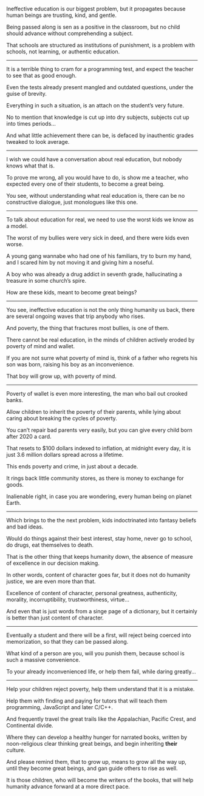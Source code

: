 Ineffective education is our biggest problem,
but it propagates because human beings are trusting, kind, and gentle.

Being passed along is sen as a positive in the classroom,
but no child should advance without comprehending a subject.

That schools are structured as institutions of punishment,
is a problem with schools, not learning, or authentic education.

---

It is a terrible thing to cram for a programming test,
and expect the teacher to see that as good enough.

Even the tests already present mangled and outdated questions,
under the guise of brevity.

Everything in such a situation,
is an attach on the student’s very future.

No to mention that knowledge is cut up into dry subjects,
subjects cut up into times periods…

And what little achievement there can be,
is defaced by inauthentic grades tweaked to look average.

---

I wish we could have a conversation about real education,
but nobody knows what that is.

To prove me wrong, all you would have to do, is show me a teacher,
who expected every one of their students, to become a great being.

You see, without understanding what real education is,
there can be no constructive dialogue, just monologues like this one.

---

To talk about education for real,
we need to use the worst kids we know as a model.

The worst of my bullies were very sick in deed,
and there were kids even worse.

A young gang wannabe who had one of his familiars,
try to burn my hand, and I scared him by not moving it and giving him a noseful.

A boy who was already a drug addict in seventh grade,
hallucinating a treasure in some church’s spire.


How are these kids,
meant to become great beings?

---

You see, ineffective education is not the only thing humanity us back,
there are several ongoing waves that trip anybody who rises.

And poverty, the thing that fractures most bullies,
is one of them.

There cannot be real education,
in the minds of children actively eroded by poverty of mind and wallet.

If you are not surre what poverty of mind is,
think of a father who regrets his son was born, raising his boy as an inconvenience.

That boy will grow up,
with poverty of mind.

---

Poverty of wallet is even more interesting,
the man who bail out crooked banks.

Allow children to inherit the poverty of their parents,
while lying about caring about breaking the cycles of poverty.

You can’t repair bad parents very easily,
but you can give every child born after 2020 a card.

That resets to $100 dollars indexed to inflation,
at midnight every day, it is just 3.6 million dollars spread across a lifetime.

This ends poverty and crime,
in just about a decade.

It rings back little community stores,
as there is money to exchange for goods.

Inalienable right, in case you are wondering,
every human being on planet Earth.

---

Which brings to the the next problem,
kids indoctrinated into fantasy beliefs and bad ideas.

Would do things against their best interest,
stay home, never go to school, do drugs, eat themselves to death.

That is the other thing that keeps humanity down,
the absence of measure of excellence in our decision making.

In other words, content of character goes far,
but it does not do humanity justice, we are even more than that.

Excellence of content of character, personal greatness,
authenticity, morality, incorruptibility, trustworthiness, virtue…

And even that is just words from a singe page of a dictionary,
but it certainly is better than just content of character.

---

Eventually a student and there will be a first,
will reject being coerced into memorization, so that they can be passed along.

What kind of a person are you, will you punish them,
because school is such a massive convenience.

To your already inconvenienced life,
or help them fail, while daring greatly...

---

Help your children reject poverty,
help them understand that it is a mistake.

Help them with finding and paying for tutors that will teach them programming,
JavaScript and later C/C++.

And frequently travel the great trails like the Appalachian, Pacific Crest,
and Continental divide.

Where they can develop a healthy hunger for narrated books,
written by noon-religious clear thinking great beings, and begin inheriting __their__ culture.

And please remind them, that to grow up, means to grow all the way up,
until they become great beings, and gan guide others to rise as well.

It is those children, who will become the writers of the books,
that will help humanity advance forward at a more direct pace.
